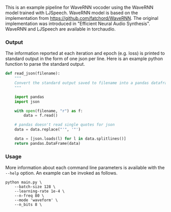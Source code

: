 This is an example pipeline for WaveRNN vocoder using the WaveRNN model trained with LJSpeech. WaveRNN model is based on the implementation from https://github.com/fatchord/WaveRNN. The original implementation was
introduced in "Efficient Neural Audio Synthesis". WaveRNN and LJSpeech are available in torchaudio.

### Output

The information reported at each iteration and epoch (e.g. loss) is printed to standard output in the form of one json per line. Here is an example python function to parse the standard output.
```python
def read_json(filename):
	"""
	Convert the standard output saved to filename into a pandas dataframe for analysis.
	"""

	import pandas
	import json

    with open(filename, "r") as f:
        data = f.read()

    # pandas doesn't read single quotes for json
    data = data.replace("'", '"')

    data = [json.loads(l) for l in data.splitlines()]
    return pandas.DataFrame(data)
```

### Usage

More information about each command line parameters is available with the `--help` option. An example can be invoked as follows.
```
python main.py \
    --batch-size 128 \
    --learning-rate 1e-4 \
    --n-freq 80 \
    --mode 'waveform' \
    --n_bits 8 \
```
